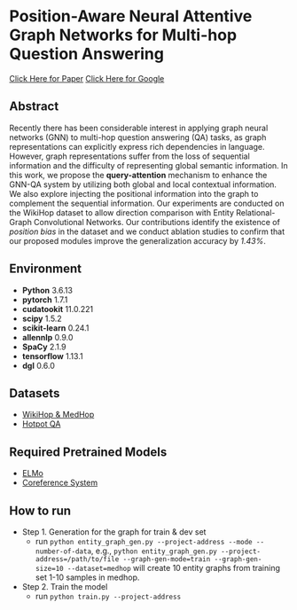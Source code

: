 # Position-Aware Neural Attentive Graph Networks for Multi-hop Question Answering

[Click Here for Paper]("https://egeersu.github.io/papers/multihop.pdf")
[Click Here for Google]("https://www.google.com/maps")

## Abstract

Recently there has been considerable interest in applying graph neural networks (GNN) to multi-hop question answering (QA) tasks, as graph representations can explicitly express rich dependencies in language. However, graph representations suffer from the loss of sequential information and the difficulty of representing global semantic information. In this work, we propose the **query-attention** mechanism to enhance the GNN-QA system by utilizing both global and local contextual information. We also explore injecting the positional information into the graph to complement the sequential information. Our experiments are conducted on the WikiHop dataset to allow direction comparison with Entity Relational-Graph Convolutional Networks. Our contributions identify the existence of *position bias* in the dataset and we conduct ablation studies to confirm that our proposed modules improve the generalization accuracy by *1.43%*.

## Environment
- **Python**                  3.6.13
- **pytorch**                   1.7.1
- **cudatookit**                11.0.221
- **scipy**                    1.5.2
- **scikit-learn**              0.24.1
- **allennlp**                  0.9.0
- **SpaCy**                    2.1.9
- **tensorflow**                1.13.1
- **dgl**                         0.6.0

## Datasets
- [WikiHop & MedHop](http://qangaroo.cs.ucl.ac.uk)
- [Hotpot QA](https://hotpotqa.github.io)

## Required Pretrained Models
- [ELMo](https://worksheets.codalab.org/worksheets/0xd2fb12d9f637460db16c110b5d3f2ca5)
- [Coreference System](https://worksheets.codalab.org/worksheets/0x96182529f99041408c22715b4ab846b3)

## How to run
- Step 1. Generation for the graph for train & dev set
  - run `python entity_graph_gen.py --project-address --mode --number-of-data`, e.g., `python entity_graph_gen.py --project-address=/path/to/file --graph-gen-mode=train --graph-gen-size=10 --dataset=medhop` will create 10 entity graphs from training set 1-10 samples in medhop. 
- Step 2. Train the model
  - run `python train.py --project-address`
